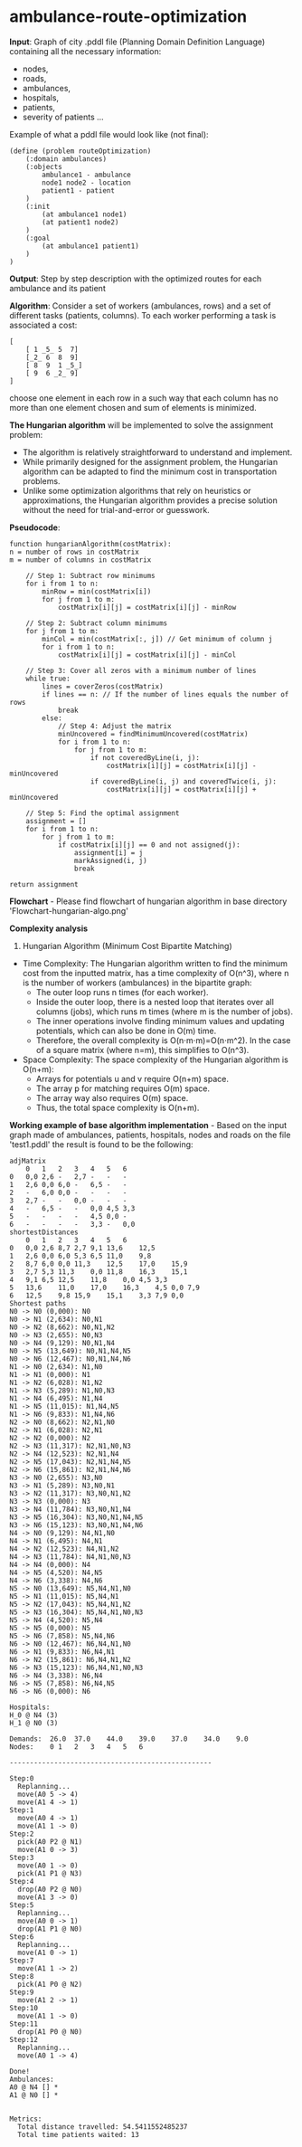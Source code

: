 # ambulance-route-optimization

**Input**: Graph of city .pddl file (Planning Domain Definition Language) containing all the necessary information:
- nodes,
- roads,
- ambulances,
- hospitals,
- patients,
- severity of patients ...

Example of what a pddl file would look like (not final):
    
    (define (problem routeOptimization)
        (:domain ambulances)
        (:objects
            ambulance1 - ambulance
            node1 node2 - location
            patient1 - patient
        )
 		(:init
			(at ambulance1 node1)
    		(at patient1 node2)
  		)
  		(:goal
            (at ambulance1 patient1)
        )
	)

**Output**: Step by step description with the optimized routes for each ambulance and its patient

**Algorithm**: Consider a set of workers (ambulances, rows) and a set of different tasks (patients, columns). To each worker performing a task 	is associated a cost:

    [
        [ 1 _5_ 5  7]
        [_2_ 6  8  9]
        [ 8  9  1 _5_]
        [ 9  6 _2_ 9]
    ]
choose one element in each row in a such way that each column has no more than one element chosen and sum of elements is minimized.

**The Hungarian algorithm** will be implemented to solve the assignment problem:
- The algorithm is relatively straightforward to understand and implement.
- While primarily designed for the assignment problem, the Hungarian algorithm can be adapted to find the minimum cost in transportation problems.
- Unlike some optimization algorithms that rely on heuristics or approximations, the Hungarian algorithm provides a precise solution without the need for trial-and-error or guesswork.

**Pseudocode**:

    function hungarianAlgorithm(costMatrix):
    n = number of rows in costMatrix
    m = number of columns in costMatrix
    
        // Step 1: Subtract row minimums
        for i from 1 to n:
            minRow = min(costMatrix[i])
            for j from 1 to m:
                costMatrix[i][j] = costMatrix[i][j] - minRow
    
        // Step 2: Subtract column minimums
        for j from 1 to m:
            minCol = min(costMatrix[:, j]) // Get minimum of column j
            for i from 1 to n:
                costMatrix[i][j] = costMatrix[i][j] - minCol
    
        // Step 3: Cover all zeros with a minimum number of lines
        while true:
            lines = coverZeros(costMatrix)
            if lines == n: // If the number of lines equals the number of rows
                break
            else:
                // Step 4: Adjust the matrix
                minUncovered = findMinimumUncovered(costMatrix)
                for i from 1 to n:
                    for j from 1 to m:
                        if not coveredByLine(i, j):
                            costMatrix[i][j] = costMatrix[i][j] - minUncovered
                        if coveredByLine(i, j) and coveredTwice(i, j):
                            costMatrix[i][j] = costMatrix[i][j] + minUncovered
    
        // Step 5: Find the optimal assignment
        assignment = []
        for i from 1 to n:
            for j from 1 to m:
                if costMatrix[i][j] == 0 and not assigned(j):
                    assignment[i] = j
                    markAssigned(i, j)
                    break
    
    return assignment

**Flowchart** - Please find flowchart of hungarian algorithm in base directory 'Flowchart-hungarian-algo.png'

**Complexity analysis** 
1. Hungarian Algorithm (Minimum Cost Bipartite Matching)
- Time Complexity:
The Hungarian algorithm written to find the minimum cost from the inputted matrix,
has a time complexity of O(n^3), where n is the number of workers (ambulances) in the bipartite graph:
  - The outer loop runs n times (for each worker).
  - Inside the outer loop, there is a nested loop that iterates over all columns (jobs), 
  which runs m times (where m is the number of jobs).
  - The inner operations involve finding minimum values and updating potentials, which can also be done in O(m) time.
  - Therefore, the overall complexity is O(n⋅m⋅m)=O(n⋅m^2). In the case of a square matrix (where n=m), 
  this simplifies to O(n^3).
- Space Complexity:
The space complexity of the Hungarian algorithm is O(n+m):
  - Arrays for potentials u and v require O(n+m) space.
  - The array p for matching requires O(m) space.
  - The array way also requires O(m) space.
  - Thus, the total space complexity is O(n+m).

**Working example of base algorithm implementation** - Based on the input graph made of ambulances, patients, hospitals, nodes and roads on the file 'test1.pddl'
the result is found to be the following:
  
    adjMatrix
    	0	1	2	3	4	5	6
    0	0,0	2,6	-	2,7	-	-	-
    1	2,6	0,0	6,0	-	6,5	-	-
    2	-	6,0	0,0	-	-	-	-
    3	2,7	-	-	0,0	-	-	-
    4	-	6,5	-	-	0,0	4,5	3,3
    5	-	-	-	-	4,5	0,0	-
    6	-	-	-	-	3,3	-	0,0
    shortestDistances
    	0	1	2	3	4	5	6
    0	0,0	2,6	8,7	2,7	9,1	13,6	12,5
    1	2,6	0,0	6,0	5,3	6,5	11,0	9,8
    2	8,7	6,0	0,0	11,3	12,5	17,0	15,9
    3	2,7	5,3	11,3	0,0	11,8	16,3	15,1
    4	9,1	6,5	12,5	11,8	0,0	4,5	3,3
    5	13,6	11,0	17,0	16,3	4,5	0,0	7,9
    6	12,5	9,8	15,9	15,1	3,3	7,9	0,0
    Shortest paths
    N0 -> N0 (0,000): N0
    N0 -> N1 (2,634): N0,N1
    N0 -> N2 (8,662): N0,N1,N2
    N0 -> N3 (2,655): N0,N3
    N0 -> N4 (9,129): N0,N1,N4
    N0 -> N5 (13,649): N0,N1,N4,N5
    N0 -> N6 (12,467): N0,N1,N4,N6
    N1 -> N0 (2,634): N1,N0
    N1 -> N1 (0,000): N1
    N1 -> N2 (6,028): N1,N2
    N1 -> N3 (5,289): N1,N0,N3
    N1 -> N4 (6,495): N1,N4
    N1 -> N5 (11,015): N1,N4,N5
    N1 -> N6 (9,833): N1,N4,N6
    N2 -> N0 (8,662): N2,N1,N0
    N2 -> N1 (6,028): N2,N1
    N2 -> N2 (0,000): N2
    N2 -> N3 (11,317): N2,N1,N0,N3
    N2 -> N4 (12,523): N2,N1,N4
    N2 -> N5 (17,043): N2,N1,N4,N5
    N2 -> N6 (15,861): N2,N1,N4,N6
    N3 -> N0 (2,655): N3,N0
    N3 -> N1 (5,289): N3,N0,N1
    N3 -> N2 (11,317): N3,N0,N1,N2
    N3 -> N3 (0,000): N3
    N3 -> N4 (11,784): N3,N0,N1,N4
    N3 -> N5 (16,304): N3,N0,N1,N4,N5
    N3 -> N6 (15,123): N3,N0,N1,N4,N6
    N4 -> N0 (9,129): N4,N1,N0
    N4 -> N1 (6,495): N4,N1
    N4 -> N2 (12,523): N4,N1,N2
    N4 -> N3 (11,784): N4,N1,N0,N3
    N4 -> N4 (0,000): N4
    N4 -> N5 (4,520): N4,N5
    N4 -> N6 (3,338): N4,N6
    N5 -> N0 (13,649): N5,N4,N1,N0
    N5 -> N1 (11,015): N5,N4,N1
    N5 -> N2 (17,043): N5,N4,N1,N2
    N5 -> N3 (16,304): N5,N4,N1,N0,N3
    N5 -> N4 (4,520): N5,N4
    N5 -> N5 (0,000): N5
    N5 -> N6 (7,858): N5,N4,N6
    N6 -> N0 (12,467): N6,N4,N1,N0
    N6 -> N1 (9,833): N6,N4,N1
    N6 -> N2 (15,861): N6,N4,N1,N2
    N6 -> N3 (15,123): N6,N4,N1,N0,N3
    N6 -> N4 (3,338): N6,N4
    N6 -> N5 (7,858): N6,N4,N5
    N6 -> N6 (0,000): N6

    Hospitals:
    H_0 @ N4 (3)
    H_1 @ N0 (3)
    
    Demands:  26.0	37.0	44.0	39.0	37.0	34.0	9.0
    Nodes:    0	1	2	3	4	5	6
    
    --------------------------------------------------
    
    Step:0
      Replanning...
      move(A0 5 -> 4)
      move(A1 4 -> 1)
    Step:1
      move(A0 4 -> 1)
      move(A1 1 -> 0)
    Step:2
      pick(A0 P2 @ N1)
      move(A1 0 -> 3)
    Step:3
      move(A0 1 -> 0)
      pick(A1 P1 @ N3)
    Step:4
      drop(A0 P2 @ N0)
      move(A1 3 -> 0)
    Step:5
      Replanning...
      move(A0 0 -> 1)
      drop(A1 P1 @ N0)
    Step:6
      Replanning...
      move(A1 0 -> 1)
    Step:7
      move(A1 1 -> 2)
    Step:8
      pick(A1 P0 @ N2)
    Step:9
      move(A1 2 -> 1)
    Step:10
      move(A1 1 -> 0)
    Step:11
      drop(A1 P0 @ N0)
    Step:12
      Replanning...
      move(A0 1 -> 4)
    
    Done!
    Ambulances:
    A0 @ N4 [] *
    A1 @ N0 [] *
    
    
    Metrics:
      Total distance travelled: 54.5411552485237
      Total time patients waited: 13

